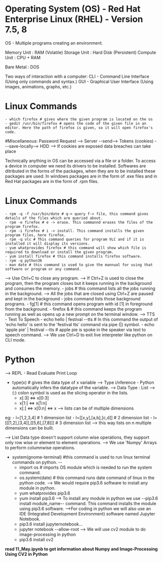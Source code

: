 # Operating System (OS) - Red Hat Enterprise Linux (RHEL) - Version 7.5, 8

OS - Multiple programs creating an environment.

Memory Unit : RAM (Volatile)
Storage Unit : Hard Disk (Persistent)
Compute Unit : CPU + RAM

Bare Metal : DOS

Two ways of interaction with a computer:
CLI - Command Line Interface (Using only commands and syntax.)
GUI - Graphical User Interface (Using images, animations, graphs, etc.)

# Linux Commands

	- which firefox # gives where the given program is located on the os
	- gedit /usr/bin/firefox # opens the code of the given file in an editor. Here the path of firefox is given, so it will open firefox's code.

#Miscellaneous:
Password Request --> Server --send--> Tokens (cookies) ---save-locally--> HDD
--> If cookies are exposed data breaches can take place

Technically anything in OS can be accessed via a file or a folder.
To access a device in computer we need its drivers to be installed.
Softwares are ditributed in the forms of the packages, when they are to be installed these packages are used.
In windows packages are in the form of .exe files and in Red Hat packages are in the form of .rpm files.

# Linux Commands

	- rpm -q -f /usr/bin/date # q-> query f-> file, this command gives details of the files which are queried about.
	- rpm -e firefox # e -> erase. This commannd erases the files of the program firefox.
	- rpm -i firefox # i -> install. This command installs the given program files, here firefox.
	- rpm -q vlc # This command queries for program VLC and if it is installed it will display its versions.
	- yum whatprovides firefox # this command will show which file is required to download or install the given program.
	- yum install firefox # this command installs firefox software.
	- rpm -q python36
	- man date # this command is used to give the mannual for using that software or program or any command.
--> Use Ctrl+C to close any program.
--> If Ctrl+Z is used to close the program, then the program closes but it keeps running in the background and consumes the memory.
	- jobs # this command lists all the jobs running in the background.
--> All the jobs that are closed using Ctrl+Z are paused and kept in the background - jobs command lists those background programs.
	- fg[1] # this command opens program with id [1] in foreground from the background.
	- firefox & # this command keeps the program running as well as opens up a new prompt on the terminal window.
--> TTS - Text To Speech
	- echo hello | festival --tts # In this command the output of 'echo hello' is sent to the 'festival tts' command via pipe (|) symbol.
	- echo 'apple pie' | festival --tts # apple pie is spoke in the speaker via text to speech command.
--> We use Ctrl+D to exit live interpreter like python on CLI mode.

# Python

--> REPL - Read Evaluate Print Loop
- type(x) # gives the data type of x variable
--> Type i/nference - Python automatically infers the datatype of the variable.
--> Data Type : List
--> (:) colon symbol is used as the slicing operator in the lists.
	- x[:3] <=> x[0:3]
	- x[1:] <=> x[1:n]
	- x[:] <=> x[0:n] <=> x
--> lists can be of multiple dimensions

eg:
	- l=[1,2,3,4] # 1 dimension list
	- l=[[x,y],[a,b],[c,d]] # 2 dimension list
	- l=[[[1,2],[3,4]],[[5,6],[7,8]]] # 3 dimension list
--> this way lists on n multiple dimensions can be built.

--> List Data type doesn't support column wise operations, they support only row wise or element to element operations.
--> We use 'Numpy' Arrays to perform  columnwise  operations.
- system(gnome-terminal) #this command is used to run linux terminal commands on python.
--
	- import os # imports OS module which is needed to run the system command.
	- os.system(date) # this command runs date command of linux in the python code.
--> We would require pip3.6 software to install any module in python.
	- yum whatprovides pip3.6
	- yum install pip3.6
--> To install any module in python we use  --pip3.6 install module_name-- command. This command installs the module using pip3.6 software.
-->For coding in python we will also use an IDE (Integrated Development Environment) software named Jupyter Notebook.
	- pip3.6 install jupyternotebook...
	- jupyter notebook --allow-root
--> We will use cv2 module to do image-processing in python
	- pip3.6 install cv2

****read 11_May.ipynb to get information about Numpy and Image-Processing Using CV2 in Python****
